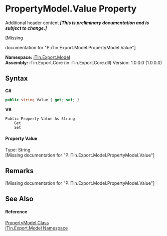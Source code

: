 # PropertyModel.Value Property 
Additional header content _**\[This is preliminary documentation and is subject to change.\]**_

\[Missing <summary> documentation for "P:iTin.Export.Model.PropertyModel.Value"\]

**Namespace:**&nbsp;<a href="ef57ffcc-e95e-b212-5a46-9aa6f5a3511f">iTin.Export.Model</a><br />**Assembly:**&nbsp;iTin.Export.Core (in iTin.Export.Core.dll) Version: 1.0.0.0 (1.0.0.0)

## Syntax

**C#**<br />
``` C#
public string Value { get; set; }
```

**VB**<br />
``` VB
Public Property Value As String
	Get
	Set
```


#### Property Value
Type: String<br />\[Missing <value> documentation for "P:iTin.Export.Model.PropertyModel.Value"\]

## Remarks
\[Missing <remarks> documentation for "P:iTin.Export.Model.PropertyModel.Value"\]

## See Also


#### Reference
<a href="ea642bed-24ba-ed0b-e981-9c4e7b2cde82">PropertyModel Class</a><br /><a href="ef57ffcc-e95e-b212-5a46-9aa6f5a3511f">iTin.Export.Model Namespace</a><br />